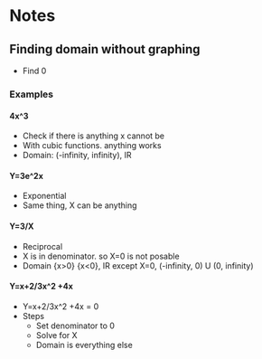 # Notes

## Finding domain without graphing

- Find 0

### Examples

#### 4x^3

- Check if there is anything x cannot be
- With cubic functions. anything works
- Domain: (-infinity, infinity), IR

#### Y=3e^2x

- Exponential
- Same thing, X can be anything

#### Y=3/X

- Reciprocal
- X is in denominator. so X=0 is not posable
- Domain {x>0} {x<0}, IR except X=0, (-infinity, 0) U (0, infinity)

#### Y=x+2/3x^2 +4x

- Y=x+2/3x^2 +4x = 0
- Steps
  - Set denominator to 0
  - Solve for X
  - Domain is everything else
